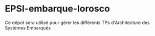 # EPSI-embarque-lorosco

Ce dépot sera utilisé pour gérer les différents TPs d'Architecture des Systèmes Embarqués